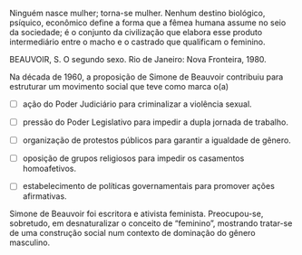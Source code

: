 

Ninguém nasce mulher; torna-se mulher. Nenhum destino biológico, psíquico, econômico define a forma que a fêmea humana assume no seio da sociedade; é o conjunto da civilização que elabora esse produto intermediário entre o macho e o castrado que qualificam o feminino.

BEAUVOIR, S. O segundo sexo. Rio de Janeiro: Nova Fronteira, 1980.

Na década de 1960, a proposição de Simone de Beauvoir contribuiu para estruturar um movimento social que teve como marca o(a)



- [ ] ação do Poder Judiciário para criminalizar a violência sexual.
- [ ] pressão do Poder Legislativo para impedir a dupla jornada de trabalho.
- [ ] organização de protestos públicos para garantir a igualdade de gênero.
- [ ] oposição de grupos religiosos para impedir os casamentos homoafetivos.
- [ ] estabelecimento de políticas governamentais para promover ações afirmativas.


Simone de Beauvoir foi escritora e ativista feminista. Preocupou-se, sobretudo, em desnaturalizar o conceito de “feminino”, mostrando tratar-se de uma construção social num contexto de dominação do gênero masculino.
